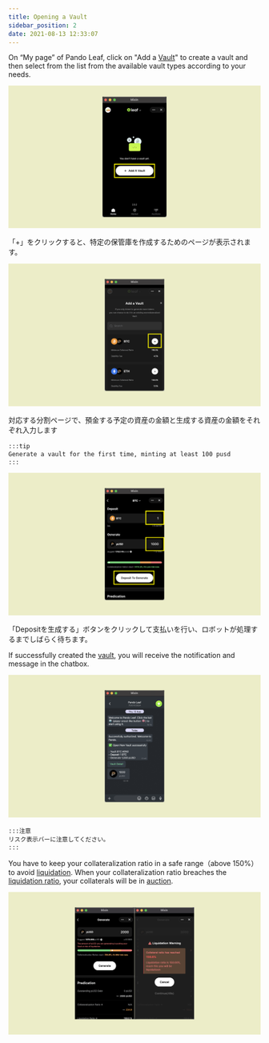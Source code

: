 ```yaml
---
title: Opening a Vault
sidebar_position: 2
date: 2021-08-13 12:33:07
---
```


On “My page” of Pando Leaf, click on "Add a [Vault](https://docs.pando.im/docs/leaf/key-concepts/vaults)" to create a vault and then select from the list from the available vault types according to your needs.

![](../assets/leaf-open-vault-p1.png)

「+」をクリックすると、特定の保管庫を作成するためのページが表示されます。

![](../assets/add-a-vault-p2.png)

対応する分割ページで、預金する予定の資産の金額と生成する資産の金額をそれぞれ入力します

````mdx-code-block
:::tip
Generate a vault for the first time, minting at least 100 pusd
:::
````

![](../assets/leaf-open-vault-p3.png)


「Depositを生成する」ボタンをクリックして支払いを行い、ロボットが処理するまでしばらく待ちます。

If successfully created the [vault](https://docs.pando.im/docs/leaf/key-concepts/vaults), you will receive the notification and message in the chatbox.

![](../assets/add-a-vault-p4.png)


````mdx-code-block
:::注意
リスク表示バーに注意してください。
:::
````

You have to keep your collateralization ratio in a safe range（above 150%） to avoid [liquidation](https://docs.pando.im/docs/leaf/key-concepts/liquidation). When your collateralization ratio breaches the [liquidation ratio](https://docs.pando.im/docs/leaf/key-concepts/liquidation), your collaterals will be in [auction](https://docs.pando.im/docs/leaf/tutorials/auction-participation).

![](../assets/add-a-vault-p5.png)


